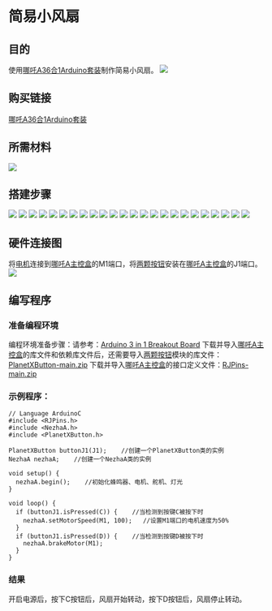 ﻿# 简易小风扇
## 目的
使用[哪吒A36合1Arduino套装](https://www.elecfreaks.com/elecfreaks-nezha-a-inventor-s-kit-for-arduino.html)制作简易小风扇。
![](https://wiki-media-ef.oss-cn-hongkong.aliyuncs.com//images/neza-a-case-11-01.png)
## 购买链接
[哪吒A36合1Arduino套装](https://www.elecfreaks.com/elecfreaks-nezha-a-inventor-s-kit-for-arduino.html)
## 所需材料
![](https://wiki-media-ef.oss-cn-hongkong.aliyuncs.com//images/neza-a-case-11-02.png)
## 搭建步骤
![](https://wiki-media-ef.oss-cn-hongkong.aliyuncs.com//images/neza-a-step-11-01.png)
![](https://wiki-media-ef.oss-cn-hongkong.aliyuncs.com//images/neza-a-step-11-02.png)
![](https://wiki-media-ef.oss-cn-hongkong.aliyuncs.com//images/neza-a-step-11-03.png)
![](https://wiki-media-ef.oss-cn-hongkong.aliyuncs.com//images/neza-a-step-11-04.png)
![](https://wiki-media-ef.oss-cn-hongkong.aliyuncs.com//images/neza-a-step-11-05.png)
![](https://wiki-media-ef.oss-cn-hongkong.aliyuncs.com//images/neza-a-step-11-06.png)
![](https://wiki-media-ef.oss-cn-hongkong.aliyuncs.com//images/neza-a-step-11-07.png)
![](https://wiki-media-ef.oss-cn-hongkong.aliyuncs.com//images/neza-a-step-11-08.png)
![](https://wiki-media-ef.oss-cn-hongkong.aliyuncs.com//images/neza-a-step-11-09.png)
![](https://wiki-media-ef.oss-cn-hongkong.aliyuncs.com//images/neza-a-step-11-10.png)
![](https://wiki-media-ef.oss-cn-hongkong.aliyuncs.com//images/neza-a-step-11-11.png)
![](https://wiki-media-ef.oss-cn-hongkong.aliyuncs.com//images/neza-a-step-11-12.png)
![](https://wiki-media-ef.oss-cn-hongkong.aliyuncs.com//images/neza-a-step-11-13.png)
![](https://wiki-media-ef.oss-cn-hongkong.aliyuncs.com//images/neza-a-step-11-14.png)
![](https://wiki-media-ef.oss-cn-hongkong.aliyuncs.com//images/neza-a-step-11-15.png)
![](https://wiki-media-ef.oss-cn-hongkong.aliyuncs.com//images/neza-a-step-11-16.png)
![](https://wiki-media-ef.oss-cn-hongkong.aliyuncs.com//images/neza-a-step-11-17.png)
![](https://wiki-media-ef.oss-cn-hongkong.aliyuncs.com//images/neza-a-step-11-18.png)
![](https://wiki-media-ef.oss-cn-hongkong.aliyuncs.com//images/neza-a-step-11-19.png)
![](https://wiki-media-ef.oss-cn-hongkong.aliyuncs.com//images/neza-a-step-11-20.png)
![](https://wiki-media-ef.oss-cn-hongkong.aliyuncs.com//images/neza-a-step-11-21.png)
![](https://wiki-media-ef.oss-cn-hongkong.aliyuncs.com//images/neza-a-step-11-22.png)
![](https://wiki-media-ef.oss-cn-hongkong.aliyuncs.com//images/neza-a-step-11-23.png)
![](https://wiki-media-ef.oss-cn-hongkong.aliyuncs.com//images/neza-a-step-11-24.png)
## 硬件连接图
将[电机](https://www.elecfreaks.com/geekservo-motor-2kg-compatible-with-lego.html)连接到[哪吒A主控盒](https://www.elecfreaks.com/arduino-3-in-1-master-control-box.html)的M1端口，将[两颗按钮](https://www.elecfreaks.com/planetx-button.html)安装在[哪吒A主控盒](https://www.elecfreaks.com/arduino-3-in-1-master-control-box.html)的J1端口。
![](https://wiki-media-ef.oss-cn-hongkong.aliyuncs.com//images/neza-a-case-10-03.png)
## 编写程序
### 准备编程环境
编程环境准备步骤：请参考：[Arduino 3 in 1 Breakout Board](https://www.elecfreaks.com/learn-en/Arduino-3-in-1-box/Arduino-3-in-1-box.html)
下载并导入[哪吒A主控盒](https://www.elecfreaks.com/arduino-3-in-1-master-control-box.html)的库文件和依赖库文件后，还需要导入[两颗按钮](https://www.elecfreaks.com/planetx-button.html)模块的库文件：[PlanetXButton-main.zip](https://github.com/elecfreaks/PlanetXButton/archive/refs/heads/main.zip)
下载并导入[哪吒A主控盒](https://www.elecfreaks.com/arduino-3-in-1-master-control-box.html)的接口定义文件：[RJPins-main.zip](https://github.com/elecfreaks/RJPins/archive/refs/heads/main.zip)
### 示例程序：
```
// Language ArduinoC
#include <RJPins.h>
#include <NezhaA.h>
#include <PlanetXButton.h>

PlanetXButton buttonJ1(J1);    //创建一个PlanetXButton类的实例
NezhaA nezhaA;    //创建一个NezhaA类的实例

void setup() {
  nezhaA.begin();    //初始化蜂鸣器、电机、舵机、灯光
}

void loop() {
  if (buttonJ1.isPressed(C)) {    //当检测到按键C被按下时
    nezhaA.setMotorSpeed(M1, 100);   //设置M1端口的电机速度为50%
  }
  if (buttonJ1.isPressed(D)) {    //当检测到按键D被按下时
    nezhaA.brakeMotor(M1);
  }
}
```

### 结果
开启电源后，按下C按钮后，风扇开始转动，按下D按钮后，风扇停止转动。


